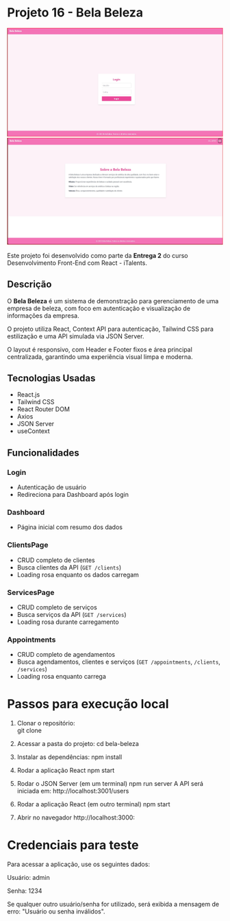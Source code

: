 # Projeto 16 - Bela Beleza
![Tela do Projeto - Login](src/assets/images/login.jpg)
![Tela do Projeto - Dashboard](src/assets/images/dashboard.jpg)

Este projeto foi desenvolvido como parte da **Entrega 2** do curso Desenvolvimento Front-End com React - iTalents.

## Descrição
O **Bela Beleza** é um sistema de demonstração para gerenciamento de uma empresa de beleza, com foco em autenticação e visualização de informações da empresa.  

O projeto utiliza React, Context API para autenticação, Tailwind CSS para estilização e uma API simulada via JSON Server.

O layout é responsivo, com Header e Footer fixos e área principal centralizada, garantindo uma experiência visual limpa e moderna.

## Tecnologias Usadas
   - React.js  
   - Tailwind CSS  
   - React Router DOM  
   - Axios  
   - JSON Server  
   - useContext  
  
## Funcionalidades
### Login
- Autenticação de usuário
- Redireciona para Dashboard após login

### Dashboard
- Página inicial com resumo dos dados

### ClientsPage
- CRUD completo de clientes
- Busca clientes da API (`GET /clients`)
- Loading rosa enquanto os dados carregam

### ServicesPage
- CRUD completo de serviços
- Busca serviços da API (`GET /services`)
- Loading rosa durante carregamento

### Appointments
- CRUD completo de agendamentos
- Busca agendamentos, clientes e serviços (`GET /appointments`, `/clients`, `/services`)
- Loading rosa enquanto carrega


# Passos para execução local
1. Clonar o repositório:  
git clone 

2. Acessar a pasta do projeto:
cd bela-beleza

3. Instalar as dependências:
npm install 


4. Rodar a aplicação React 
npm start

5. Rodar o JSON Server (em um terminal) 
npm run server
A API será iniciada em: http://localhost:3001/users

6. Rodar a aplicação React (em outro terminal)
npm start

7. Abrir no navegador
http://localhost:3000:


# Credenciais para teste

Para acessar a aplicação, use os seguintes dados:

Usuário: admin

Senha: 1234

Se qualquer outro usuário/senha for utilizado, será exibida a mensagem de erro: "Usuário ou senha inválidos".